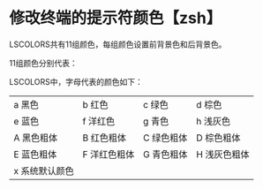 # **修改终端的提示符颜色【zsh】**

LSCOLORS共有11组颜色，每组颜色设置前背景色和后背景色。

11组颜色分别代表：



LSCOLORS中，字母代表的颜色如下：

|  |  |  |  |
| --- | --- | --- | --- |
| a 黑色 | b 红色 | c 绿色 | d 棕色 |
| e 蓝色 | f 洋红色 | g 青色 | h 浅灰色 |
| A 黑色粗体 | B 红色粗体 | C 绿色粗体 | D 棕色粗体 |
| E 蓝色粗体 | F 洋红色粗体 | G 青色粗体 | H 浅灰色粗体 |
| x 系统默认颜色 |  |  |  |



